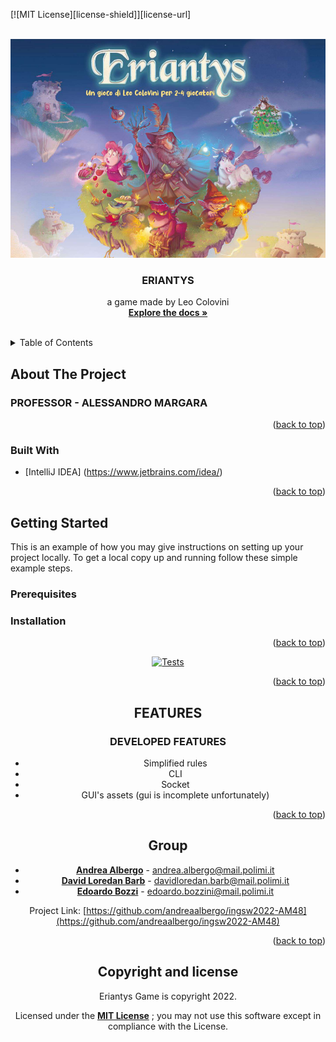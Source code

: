 <div id="top"></div>

<!-- PROJECT SHIELDS -->
[![MIT License][license-shield]][license-url]



<!-- PROJECT LOGO -->
<br />
<div align="center">
  <a href="">
    <img src="src/main/resources/Images/Eriantys.png" alt="Eriantys" width="1200" height="350">
  </a>

<h3 align="center">ERIANTYS</h3>

  <p align="center">
    a game made by Leo Colovini
    <br />
    <a href="https://github.com/andreaalbergo/ingsw2022-AM48"><strong>Explore the docs »</strong></a>
    <br />
    <br />
  </p>
</div>



<!-- TABLE OF CONTENTS -->
<details>
  <summary>Table of Contents</summary>
  <ol>
    <li>
      <a href="#about-the-project">About The Project</a>
      <ul>
        <li><a href="#built-with">Built With</a></li>
      </ul>
    </li>
    <li>
      <a href="#getting-started">Getting Started</a>
      <ul>
        <li><a href="#prerequisites">Prerequisites</a></li>
        <li><a href="#installation">Installation</a></li>
      </ul>
    </li>
    <li><a href="#features">FEATURES</a></li>
    <li>
       <a href="#prerequisites">Prerequisites</a>
      <ul>
       <li><a href="#group">Group</a></li>
      </ul>
    </li>
    <li>
      <a href="#license">Copyright and license</a>
    </li>
  </ol>
</details>



<!-- ABOUT THE PROJECT -->
## About The Project

### PROFESSOR - ALESSANDRO MARGARA
<p align="right">(<a href="#top">back to top</a>)</p>



### Built With

* [IntelliJ IDEA] (https://www.jetbrains.com/idea/)

<p align="right">(<a href="#top">back to top</a>)</p>



<!-- GETTING STARTED -->
## Getting Started

This is an example of how you may give instructions on setting up your project locally.
To get a local copy up and running follow these simple example steps.

### Prerequisites

### Installation


<p align="right">(<a href="#top">back to top</a>)</p>

<!-- TEST COVERAGES -->
<div align="center">
  <a href="">
    <img src="src/main/TestCoverages.png" alt="Tests" width="1200" height="1000">
  </a>

<p align="right">(<a href="#top">back to top</a>)</p>

## FEATURES
### DEVELOPED FEATURES
- Simplified rules
- CLI
- Socket
- GUI's assets (gui is incomplete unfortunately)

<p align="right">(<a href="#top">back to top</a>)</p>

<!-- CONTACTS -->
## Group
- [__Andrea Albergo__](https://github.com/andreaalbergo) - andrea.albergo@mail.polimi.it 
- [__David Loredan Barb__](https://github.com/DavidLoredan-Barb) - davidloredan.barb@mail.polimi.it 
- [__Edoardo Bozzi__](https://github.com/EdoardoBoz) - edoardo.bozzini@mail.polimi.it


Project Link: [https://github.com/andreaalbergo/ingsw2022-AM48](https://github.com/andreaalbergo/ingsw2022-AM48)

<p align="right">(<a href="#top">back to top</a>)</p>


## Copyright and license

Eriantys Game is copyright 2022.

Licensed under the **[MIT License](https://github.com/andreaalbergo/ingsw2022-AM48/LICENSE)** ;
you may not use this software except in compliance with the License.


<!-- MARKDOWN LINKS & IMAGES -->
[license]: https://github.com/andreaalbergo/ingsw2022-AM48/LICENSE
[license-image]: https://img.shields.io/badge/License-MIT-blue.svg
